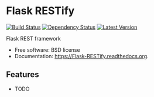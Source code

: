 # Flask RESTify

[![Build Status](https://travis-ci.org/cllu/Flask-RESTify.svg?branch=master)](https://travis-ci.org/cllu/Flask-RESTify)
[![Dependency Status](https://gemnasium.com/3c9fa10355ea0a8fdcf35ce443d854ab.svg)](https://gemnasium.com/cllu/nemo)
[![Latest Version](https://pypip.in/version/Flaks-RESTify/badge.svg)](https://pypi.python.org/pypi/Flask-RESTify/)


Flask REST framework

* Free software: BSD license
* Documentation: https://Flask-RESTify.readthedocs.org.

Features
--------

* TODO
